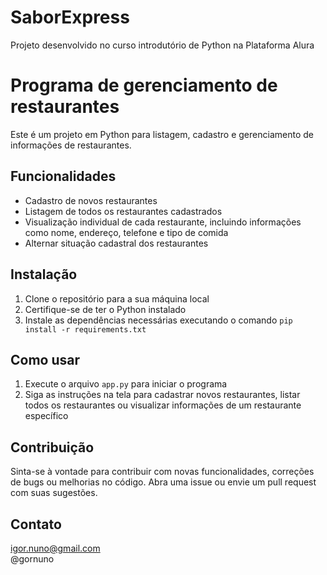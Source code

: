 # SaborExpress
Projeto desenvolvido no curso introdutório de Python na Plataforma Alura

# Programa de gerenciamento de restaurantes

Este é um projeto em Python para listagem, cadastro e gerenciamento de informações de restaurantes. 

## Funcionalidades

- Cadastro de novos restaurantes
- Listagem de todos os restaurantes cadastrados
- Visualização individual de cada restaurante, incluindo informações como nome, endereço, telefone e tipo de comida
- Alternar situação cadastral dos restaurantes

## Instalação

1. Clone o repositório para a sua máquina local
2. Certifique-se de ter o Python instalado
3. Instale as dependências necessárias executando o comando `pip install -r requirements.txt`

## Como usar

1. Execute o arquivo `app.py` para iniciar o programa
2. Siga as instruções na tela para cadastrar novos restaurantes, listar todos os restaurantes ou visualizar informações de um restaurante específico

## Contribuição

Sinta-se à vontade para contribuir com novas funcionalidades, correções de bugs ou melhorias no código. Abra uma issue ou envie um pull request com suas sugestões.

## Contato
igor.nuno@gmail.com  
@gornuno

